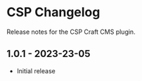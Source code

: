 # CSP Changelog

Release notes for the CSP Craft CMS plugin.

## 1.0.1 - 2023-23-05
- Initial release